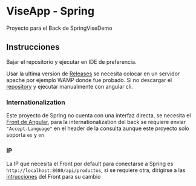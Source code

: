 # ViseApp - Spring

Proyecto para el Back de SpringViseDemo

## Instrucciones

Bajar el repositorio y ejecutar en IDE de preferencia.

Usar la ultima version de [Releases](https://github.com/Alan-Horta/AngularViseDemo/releases/tag/test) se necesita colocar en un servidor apache por ejemplo WAMP donde fue probado.
Si no descargar el [repository](https://github.com/Alan-Horta/AngularViseDemo) y ejecutar manualmente con angular cli.

### Internationalization

Este proyecto de Spring no cuenta con una interfaz directa, se necesita el [Front de Angular](https://github.com/Alan-Horta/AngularViseDemo/releases/tag/test), para la internationalization del back se requiere enviar `"Accept-Language"` en el header de la consulta aunque este proyecto solo soporta `es` y `en`

### IP

La IP que necesita el Front por default para conectarse a Spring es `http://localhost:8080/api/productos`, si se requiere otra, dirigirse a las [intrucciones](https://github.com/Alan-Horta/AngularViseDemo) del Front para su cambio

